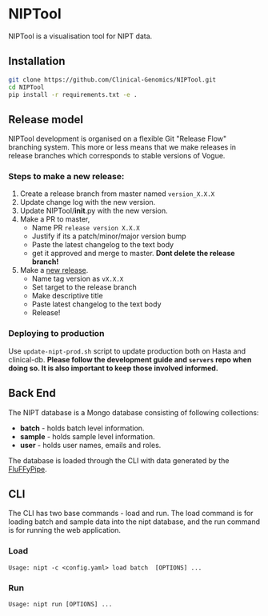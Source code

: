 # NIPTool

NIPTool is a visualisation tool for NIPT data.

## Installation


```bash
git clone https://github.com/Clinical-Genomics/NIPTool.git
cd NIPTool
pip install -r requirements.txt -e .
```

## Release model
NIPTool development is organised on a flexible Git "Release Flow" branching system. This more or less means that we make releases in release branches which corresponds to stable versions of Vogue.

### Steps to make a new release:

1) Create a release branch from master named `version_X.X.X` 
2) Update change log with the new version.
3) Update NIPTool/__init__.py with the new version.
4) Make a PR to master, 
	- Name PR `release version X.X.X`
	- Justify if its a patch/minor/major version bump
	- Paste the latest changelog to the text body
	- get it approved and merge to master. **Dont delete the release branch!**
5) Make a [new release](https://github.com/Clinical-Genomics/NIPTool/releases/new).
	- Name tag version as `vX.X.X`
	- Set target to the release branch
	- Make descriptive title
	- Paste latest changelog to the text body
	- Release!

### Deploying to production

Use `update-nipt-prod.sh` script to update production both on Hasta and clinical-db. **Please follow the development guide and `servers` repo when doing so. It is also important to keep those involved informed.**

## Back End
The NIPT database is a Mongo database consisting of following collections:

- **batch** - holds batch level information.
- **sample** - holds sample level information.
- **user** - holds user names, emails and roles.

The database is loaded through the CLI with data generated by the [FluFFyPipe](https://github.com/Clinical-Genomics/fluffy).

## CLI
The CLI has two base commands - load and run. The load command is for loading batch and sample data into the nipt database, and the run command is for running the web application.

### Load 


```
Usage: nipt -c <config.yaml> load batch  [OPTIONS] ...
```


  
### Run
```
Usage: nipt run [OPTIONS] ...

```

